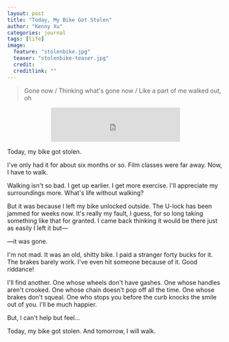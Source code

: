 ```yaml
---
layout: post
title: "Today, My Bike Got Stolen"
author: "Kenny Xu"
categories: journal
tags: [life]
image:
  feature: "stolenbike.jpg"
  teaser: "stolenbike-teaser.jpg"
  credit:
  creditlink: ""
---
```

>Gone now / Thinking what's gone now / Like a part of me walked out, oh

<div style='text-align:center'><iframe src="https://open.spotify.com/embed?uri=spotify:track:7taGa7J1rarzpRgukrnkMk&theme=white" width="300" height="80" frameborder="0" allowtransparency="true" allow="encrypted-media"></iframe>
</div>

Today, my bike got stolen.

I've only had it for about six months or so. Film classes were far away. Now, I have to walk.

Walking isn't so bad. I get up earlier. I get more exercise. I'll appreciate my surroundings more. What's life without walking?

But it was because I left my bike unlocked outside. The U-lock has been jammed for weeks now. It's really my fault, I guess, for so long taking something like that for granted. I came back thinking it would be there just as easily I left it but—

—it was gone.

I'm not mad. It was an old, shitty bike. I paid a stranger forty bucks for it. The brakes barely work. I've even hit someone because of it. Good riddance!

I'll find another. One whose wheels don't have gashes. One whose handles aren't crooked. One whose chain doesn't pop off all the time. One whose brakes don't squeal. One who stops you before the curb knocks the smile out of you. I'll be much happier.

But, I can't help but feel...

Today, my bike got stolen. And tomorrow, I will walk.
